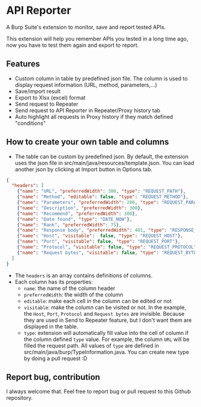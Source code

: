 # API Reporter

A Burp Suite's extension to monitor, save and report tested APIs.

This extension will help you remember APIs you tested in a long time ago, now you have to test them again and export to report.

## Features

- Custom column in table by predefined json file. The column is used to display request information (URL, method, parameters,...)
- Save/import result
- Export to Xlsx (excel) format
- Send request to Repeater
- Send request to API Reporter in Repeater/Proxy history tab
- Auto highlight all requests in Proxy history if they match defined "conditions"

## How to create your own table and columns
- The table can be custom by predefined json. By default, the extension uses the json file in src/main/java/resources/template.json. You can load another json by clicking at Import button in Options tab.
```json
{
  "headers": [
    {"name": "URL", "preferredWidth": 300, "type": "REQUEST_PATH"},
    {"name": "Method", "editable": false, "type": "REQUEST_METHOD"},
    {"name": "Parameters", "preferredWidth": 200, "type": "REQUEST_PARAMS"},
    {"name": "Description", "preferredWidth": 300},
    {"name": "Recommend", "preferredWidth": 300},
    {"name": "Date found", "type": "DATE_NOW"},
    {"name": "Rank", "preferredWidth": 75},
    {"name": "Response body", "preferredWidth": 401, "type": "RESPONSE_BODY"},
    {"name": "Host", "visitable":  false, "type": "REQUEST_HOST"},
    {"name": "Port", "visitable": false, "type": "REQUEST_PORT"},
    {"name": "Protocol", "visitable": false, "type": "REQUEST_PROTOCOL"},
    {"name": "Request bytes", "visitable": false, "type": "REQUEST_BYTES"}
  ]
}
```

- The `headers` is an array contains definitions of columns.
- Each column has its properties:
  - `name`: the name of the column header
  - `preferredWidth`: the width of the column
  - `editable`: make each cell in the column can be edited or not
  - `visitable`: make the column can be visited or not. In the example, the `Host`, `Port`, `Protocol` and `Request bytes` are invisible. Because they are used in Send to Repeater feature, but I don't want them are displayed in the table.
  - `type`: extension will automatically fill value into the cell of column if the column defined `type` value. For example, the column `URL` will be filled the request path. All values of `type` are defined in src/main/java/burp/TypeInformation.java. You can create new type by doing a pull request :D 
  
 ## Report bug, contribution

I always welcome that. Feel free to report bug or pull request to this Github repository.
